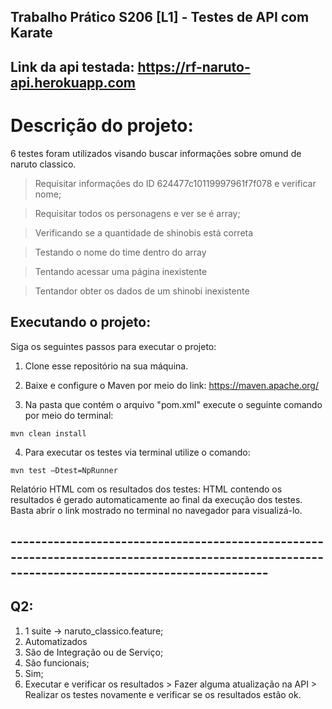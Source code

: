 ## Trabalho Prático S206 [L1] - Testes de API com Karate
## Link da api testada: https://rf-naruto-api.herokuapp.com

# Descrição do projeto:

6 testes foram utilizados visando buscar informações sobre omund de naruto classico.

> Requisitar informações do ID  624477c10119997961f7f078 e verificar nome;

> Requisitar todos os personagens e ver se é array;

> Verificando se a quantidade de shinobis está correta

> Testando o nome do time dentro do array

> Tentando acessar uma página inexistente

> Tentandor obter os dados de um shinobi inexistente


## Executando o projeto:

Siga os seguintes passos para executar o projeto:

1. Clone esse repositório na sua máquina.

2. Baixe e configure o Maven por meio do link: https://maven.apache.org/

3. Na pasta que contém o arquivo "pom.xml" execute o seguinte comando por meio do terminal:

```
mvn clean install
```

4. Para executar os testes via terminal utilize o comando:

```
mvn test –Dtest=NpRunner
```

Relatório HTML com os resultados dos testes: HTML contendo os resultados é gerado automaticamente ao final da execução dos testes. Basta abrir o link mostrado no terminal no navegador para visualizá-lo.


## ------------------------------------------------------------------------------------------------------------------------------------------------

## Q2:

1. 1 suite -> naruto_classico.feature;
2. Automatizados
3. São de Integração ou de Serviço;
4. São funcionais;
5. Sim;
6. Executar e verificar os resultados > Fazer alguma atualização na API > Realizar os testes novamente e verificar se os resultados estão ok.
